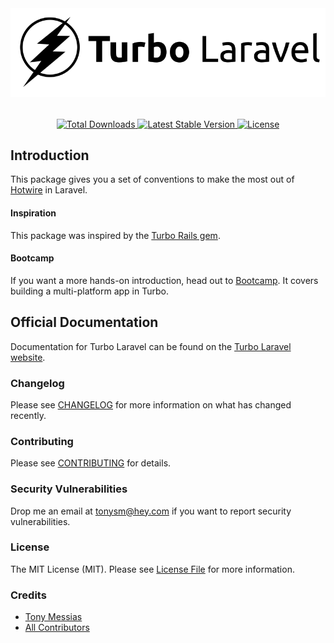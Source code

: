 <p align="center" style="margin-top: 2rem; margin-bottom: 2rem;"><img src="/art/turbo-laravel-logo.svg" alt="Logo Turbo Laravel" /></p>

<p align="center">
    <a href="https://packagist.org/packages/hotwired-laravel/turbo-laravel">
        <img src="https://img.shields.io/packagist/dt/hotwired-laravel/turbo-laravel" alt="Total Downloads">
    </a>
    <a href="https://packagist.org/packages/hotwired-laravel/turbo-laravel">
        <img src="https://img.shields.io/packagist/v/hotwired-laravel/turbo-laravel" alt="Latest Stable Version">
    </a>
    <a href="https://packagist.org/packages/hotwired-laravel/turbo-laravel">
        <img src="https://img.shields.io/packagist/l/hotwired-laravel/turbo-laravel" alt="License">
    </a>
</p>

## Introduction

This package gives you a set of conventions to make the most out of [Hotwire](https://hotwired.dev/) in Laravel.

#### Inspiration

This package was inspired by the [Turbo Rails gem](https://github.com/hotwired/turbo-rails).

#### Bootcamp

If you want a more hands-on introduction, head out to [Bootcamp](https://bootcamp.turbo-laravel.com). It covers building a multi-platform app in Turbo.

## Official Documentation

Documentation for Turbo Laravel can be found on the [Turbo Laravel website](https://turbo-laravel.com).

### Changelog

Please see [CHANGELOG](CHANGELOG.md) for more information on what has changed recently.

### Contributing

Please see [CONTRIBUTING](.github/CONTRIBUTING.md) for details.

### Security Vulnerabilities

Drop me an email at [tonysm@hey.com](mailto:tonysm@hey.com?subject=Security%20Vulnerability) if you want to report
security vulnerabilities.

### License

The MIT License (MIT). Please see [License File](LICENSE.md) for more information.

### Credits

- [Tony Messias](https://github.com/tonysm)
- [All Contributors](./CONTRIBUTORS.md)
